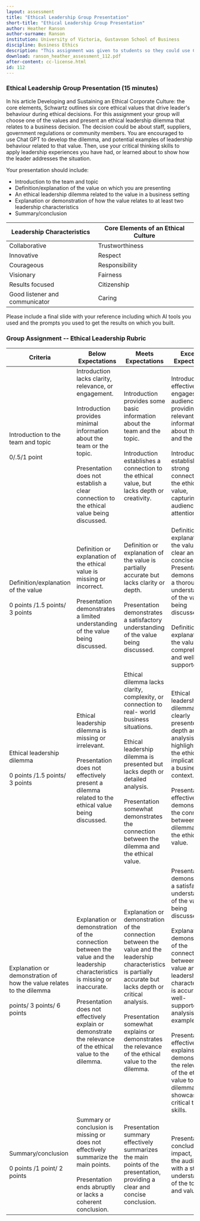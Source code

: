```yaml
---
layout: assessment
title: "Ethical Leadership Group Presentation"
short-title: "Ethical Leadership Group Presentation"
author: Heather Ranson
author-surname: Ranson
institution: University of Victoria, Gustavson School of Business
discipline: Business Ethics
description: "This assignment was given to students so they could use Chat GPT or other AI tools and evaluate their usefulness."
download: ranson_heather_assessment_112.pdf
after-content: cc-license.html
id: 112
---
```


### Ethical Leadership Group Presentation (15 minutes)

In his article Developing and Sustaining an Ethical Corporate Culture: the core elements, Schwartz outlines six core ethical values that drive leader's behaviour during ethical decisions. For this assignment your group will choose one of the values and present an ethical leadership dilemma that relates to a business decision. The decision could be about staff, suppliers, government regulations or community members. You are encouraged to use Chat GPT to develop the dilemma, and potential examples of leadership behaviour related to that value. Then, use your critical thinking skills to apply leadership experiences you have had, or learned about to show how the leader addresses the situation.

Your presentation should include:

-   Introduction to the team and topic
-   Definition/explanation of the value on which you are presenting
-   An ethical leadership dilemma related to the value in a business
    setting
-   Explanation or demonstration of how the value relates to at least
    two leadership characteristics
-   Summary/conclusion

| **Leadership Characteristics** | **Core Elements of an Ethical Culture** |
|--------------------------------|-----------------------------------------|
| Collaborative                  | Trustworthiness                         |
| Innovative                     | Respect                                 |
| Courageous                     | Responsibility                          |
| Visionary                      | Fairness                                |
| Results focused                | Citizenship                             |
| Good listener and communicator | Caring                                  |

Please include a final slide with your reference including which AI tools you used and the prompts you used to get the results on which you built.

### Group Assignment -- Ethical Leadership Rubric

| **Criteria** | **Below Expectations** | **Meets Expectations** | **Exceeds Expectations** |
|--------------|------------------------|------------------------|--------------------------|
|Introduction to the team and topic <br/><br/> 0/.5/1 point              | Introduction lacks clarity, relevance, or engagement. <br/><br/> Introduction provides minimal information about the team or the topic. <br/><br/> Presentation does not establish a clear connection to the ethical value being discussed. | Introduction provides some basic information about the team and the topic. <br/><br/> Introduction establishes a connection to the ethical value, but lacks depth or creativity.| Introduction effectively engages the audience by providing relevant information about the team and the topic. <br/><br/> Introduction establishes a strong connection to the ethical value, capturing the audience's attention.|
|Definition/explanation of the value <br/><br/> 0 points /1.5 points/ 3 points |   Definition or explanation of the ethical value is missing or incorrect. <br/><br/> Presentation demonstrates a limited understanding of the value being discussed.|  Definition or explanation of the value is partially accurate but lacks clarity or depth. <br/><br/> Presentation demonstrates a satisfactory understanding of the value being discussed. |  Definition or explanation of the value is clear and concise. <br/> Presentation demonstrates a thorough understanding of the value being discussed. <br/><br/> Definition or explanation of the value is comprehensive and well- supported. |
| Ethical leadership dilemma <br/><br/> 0 points /1.5 points/ 3 points| Ethical leadership dilemma is missing or irrelevant. <br/><br/> Presentation does not effectively present a dilemma related to the ethical value being discussed.| Ethical dilemma lacks clarity, complexity, or connection to real- world business situations. <br/><br/> Ethical leadership dilemma is presented but lacks depth or detailed analysis. <br/><br/> Presentation somewhat demonstrates the connection between the dilemma and the ethical value.| Ethical leadership dilemma is clearly presented with depth and analysis, highlighting the ethical implications in a business context. <br/><br/> Presentation effectively demonstrates the connection between the dilemma and the ethical value.|
|Explanation or demonstration of how the value relates to the dilemma <br/><br/> points/ 3 points/ 6 points | Explanation or demonstration of the connection between the value and the leadership characteristics is missing or inaccurate. <br/> <br/> Presentation does not effectively explain or demonstrate the relevance of the ethical value to the dilemma.|  Explanation or demonstration of the connection between the value and the leadership characteristics is partially accurate but lacks depth or critical analysis. <br/><br/> Presentation somewhat explains or demonstrates the relevance of the ethical value to the dilemma.| Presentation demonstrates a satisfactory understanding of the value being discussed. <br/><br/> Explanation or demonstration of the connection between the value and the leadership characteristics is accurate and well- supported with analysis and examples. <br/><br/> Presentation effectively explains or demonstrates the relevance of the ethical value to the dilemma, showcasing critical thinking skills.|
| Summary/conclusion <br/><br/> 0 points /1 point/ 2 points |  Summary or conclusion is missing or does not effectively summarize the main points. <br/><br/> Presentation ends abruptly or lacks a coherent conclusion.| Presentation summary effectively summarizes the main points of the presentation, providing a clear and concise conclusion.|Presentation concludes with impact, leaving the audience with a strong understanding of the topic and value. |
